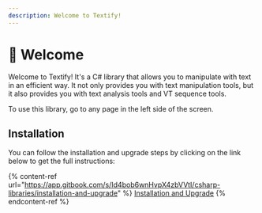 ```yaml
---
description: Welcome to Textify!
---
```


# 👋 Welcome

Welcome to Textify! It's a C# library that allows you to manipulate with text in an efficient way. It not only provides you with text manipulation tools, but it also provides you with text analysis tools and VT sequence tools.

To use this library, go to any page in the left side of the screen.

## Installation

You can follow the installation and upgrade steps by clicking on the link below to get the full instructions:

{% content-ref url="https://app.gitbook.com/s/Id4bob6wnHvpX4zbVVtI/csharp-libraries/installation-and-upgrade" %}
[Installation and Upgrade](https://app.gitbook.com/s/Id4bob6wnHvpX4zbVVtI/csharp-libraries/installation-and-upgrade)
{% endcontent-ref %}
